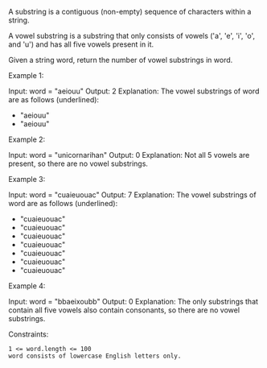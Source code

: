 

A substring is a contiguous (non-empty) sequence of characters within a string.

A vowel substring is a substring that only consists of vowels ('a', 'e', 'i', 'o', and 'u') and has all five vowels present in it.

Given a string word, return the number of vowel substrings in word.

 

Example 1:

Input: word = "aeiouu"
Output: 2
Explanation: The vowel substrings of word are as follows (underlined):
- "aeiouu"
- "aeiouu"

Example 2:

Input: word = "unicornarihan"
Output: 0
Explanation: Not all 5 vowels are present, so there are no vowel substrings.

Example 3:

Input: word = "cuaieuouac"
Output: 7
Explanation: The vowel substrings of word are as follows (underlined):
- "cuaieuouac"
- "cuaieuouac"
- "cuaieuouac"
- "cuaieuouac"
- "cuaieuouac"
- "cuaieuouac"
- "cuaieuouac"

Example 4:

Input: word = "bbaeixoubb"
Output: 0
Explanation: The only substrings that contain all five vowels also contain consonants, so there are no vowel substrings.

 

Constraints:

    1 <= word.length <= 100
    word consists of lowercase English letters only.

